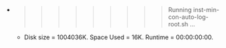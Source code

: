 * >>>>>>>>> Running inst-min-con-auto-log-root.sh ...
  * Disk size = 1004036K. Space Used = 16K. Runtime = 00:00:00:00.
